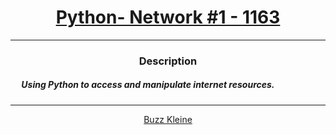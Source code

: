 # [<center>Python- Network #1 - 1163</center>](https://intranet.hbtn.io/projects/1163)
 ---
 ### <center>Description</center> 
 ##### &emsp; Using Python to access and manipulate internet resources.
 ---
 [<center>Buzz Kleine</center>](github.com/conkobar)
